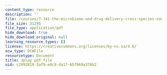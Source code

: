 ```yaml
---
content_type: resource
description: ''
file: /courses/7-341-the-microbiome-and-drug-delivery-cross-species-communication-in-health-and-disease-spring-2018/c28928183af9e0c8da1765f969a376b2_blD8f7MOhFQ.pdf
file_size: 31295
file_type: application/pdf
hide_download: true
hide_download_original: null
learning_resource_types: []
license: https://creativecommons.org/licenses/by-nc-sa/4.0/
ocw_type: OCWFile
resourcetype: Document
title: 3play pdf file
uid: c2892818-3af9-e0c8-da17-65f969a376b2
---
```

